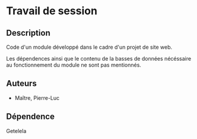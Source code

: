 # Travail de session

## Description

Code d'un module développé dans le cadre d'un projet de site web.

Les dépendences ainsi que le contenu de la basses de données nécéssaire
au fonctionnement du module ne sont pas mentionnés.

## Auteurs
- Maître, Pierre-Luc
 

## Dépendence
Getelela